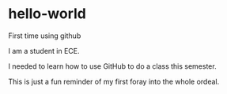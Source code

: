 # hello-world
First time using github

I am a student in ECE. 

I needed to learn how to use GitHub to do a class this semester.

This is just a fun reminder of my first foray into the whole ordeal.
